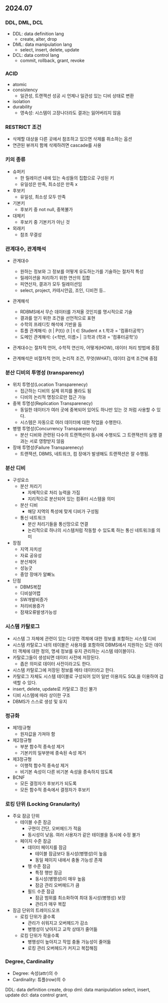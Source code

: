 ## 2024.07

### DDL, DML, DCL

- DDL: data definition lang
  - create, alter, drop
- DML: data manipulation lang
  - select, insert, delete, update
- DCL: data control lang
  - commit, rollback, grant, revoke

### ACID

- atomic
- consistency
  - 일관성, 트랜잭션 성공 시 언제나 일관성 있는 디비 상태로 변환
- isolation
- durability
  - 영속성: 시스템이 고장나더라도 결과는 잃어버리지 않음

### RESTRICT 조건

- 삭제할 대상을 다른 곳에서 참조하고 있으면 삭제를 취소하는 옵션
- 연관된 뷰까지 함께 삭제하려면 cascade를 사용

### 키의 종류

- 슈퍼키
  - 한 릴레이션 내에 있는 속성들의 집합으로 구성된 키
  - 유일성은 만족, 최소성은 만족 x
- 후보키
  - 유일성, 최소성 모두 만족
- 기본키
  - 후보키 중 not null, 중복불가
- 대체키
  - 후보키 중 기본키가 아닌 것
- 외래키
  - 참조 무결성

### 관계대수, 관계해석

- 관계대수
  - 원하는 정보와 그 정보를 어떻게 유도하는가를 기술하는 절차적 특성
  - 릴레이션을 처리하기 위한 연산의 집합
  - 피연산자, 결과가 모두 릴레이션임
  - select, project, 카테시안곱, 조인, 디비전 등..
- 관계해석

  - RDBMS에서 무슨 데이터를 가져올 것인지를 명시적으로 기술
  - 결과를 얻기 위한 조건을 선언적으로 표현
  - 수학의 프레디킷 해석에 기반을 둠
  - 튜플 관계해석: {t | P(t)} {t | t ∈ Student ∧ t.학과 = '컴퓨터공학'}
  - 도메인 관계해석: {<학번, 이름> | ∃학과 (학과 = '컴퓨터공학')}

- 관계대수는 절차적 언어, 수학적 연산자, 어떻게(HOW), 데이터 처리 방법에 중점
- 관계해석은 비절차적 언어, 논리적 조건, 무엇(WHAT), 데이터 검색 조건에 중점

### 분산 디비의 투명성 (transparency)

- 위치 투명성(Location Transparenecy)
  - 접근하는 디비의 실제 위치를 몰라도 됨
  - 디비의 논리적 명칭으로만 접근 가능
- 중복 투명성(Replication Transparenecy)
  - 동일한 데이터가 여러 곳에 중복되어 있어도 하나만 있는 것 처럼 사용할 수 있다.
  - 시스템은 자동으로 여러 데이터에 대한 작업을 수행한다.
- 병행 투명성(Concurrency Transparenecy)
  - 분산 디비와 관련된 다수의 트랜잭션이 동시에 수행되도 그 트랜잭션의 실행 결과는 서로 영향받지 않음
- 장애 투명성(Failure Transparenecy)
  - 트랜잭션, DBMS, 네트워크, 컴 장애가 발생해도 트랜잭션은 잘 수행됨.

### 분산 디비

- 구성요소
  - 분산 처리기
    - 자체적으로 처리 능력을 가짐
    - 지리적으로 분산되어 있는 컴퓨터 시스템을 의미
  - 분산 디비
    - 해당 지역의 특성에 맞게 디비가 구성됨
  - 통신 네트워크
    - 분산 처리기들을 통신망으로 연결
    - 논리적으로 하나의 시스템처럼 작동할 수 있도록 하는 통신 네트워크를 의미
- 장점
  - 지역 자치성
  - 자료 공유성
  - 분산제어
  - 성능굿
  - 중앙 장애가 알빠노
- 단점
  - DBMS복잡
  - 디비설어렵
  - SW개발비증가
  - 처리비용증가
  - 잠재오류발생가능성

### 시스템 카탈로그

- 시스템 그 자체에 관련이 있는 다양한 객체에 대한 정보를 포함하는 시스템 디비
- 시스템 카탈로그 내의 테이블은 사용자를 포함하여 DBMS에서 지원하는 모든 데이터 객체에 대한 정의, 명세 정보를 유지 관리하는 시스템 테이블이다.
- 카탈로그들이 생성되면 데이터 사전에 저장된다.
  - 좁은 의미로 데이터 사전이라고도 한다.
- 시스템 카탈로그에 저장된 정보를 메타 데이터라고 한다.
- 카탈로그 자체도 시스템 테이블로 구성되어 있어 일반 이용자도 SQL을 이용하여 검색할 수 있다.
- insert, delete, update로 카탈로그 갱신 불가
- 디비 시스템에 따라 상이한 구조
- DBMS가 스스로 생성 및 유지

### 정규화

- 제1정규형
  - 원자값을 가져야 함
- 제2정규형
  - 부분 함수적 종속성 제거
  - 기본키의 일부분에 종속된 속성 제거
- 제3정규형
  - 이행적 함수적 종속성 제거
  - 비기본 속성이 다른 비기본 속성을 종속하지 않도록
- BCNF
  - 모든 결정자가 후보키가 되도록
  - 모든 함수적 종속에서 결정자가 후보키

### 로킹 단위 (Locking Granularity)

- 주요 잠금 단위
  - 테이블 수준 잠금
    - 구현이 간단, 오버헤드가 적음
    - 동시성이 낮음. 여러 사용자가 같은 테이블을 동시에 수정 불가
  - 페이지 수준 잠금
    - 데이터 페이지를 잠금
      - 테이블 잠금보다 동시성(병행성)이 높음
      - 동일 페이지 내에서 충돌 가능성 존재
    - 행 수준 잠금
      - 특정 행만 잠금
      - 동시성(병행성)이 매우 높음
      - 잠금 관리 오버헤드가 큼
    - 필드 수준 잠금
      - 잠금 범위를 최소화하여 최대 동시성(병행성) 보장
      - 관리가 매우 복잡
- 잠금 단위의 트레이드오프
  - 로킹 단위가 클수록
    - 관리가 쉬워지고 오버헤드가 감소
    - 병행성이 낮아지고 교착 상태가 줄어듦
  - 로킹 단위가 작을수록
    - 병행성이 높아지고 작업 충돌 가능성이 줄어듦
    - 로킹 관리 오버헤드가 커지고 복잡해짐

### Degree, Cardinality

- Degree: 속성(attr)의 수
- Cardinality: 튜플(row)의 수

DDL: data definition
create, drop
dml: data manipulation
select, insert, update
dcl: data control
grant,
